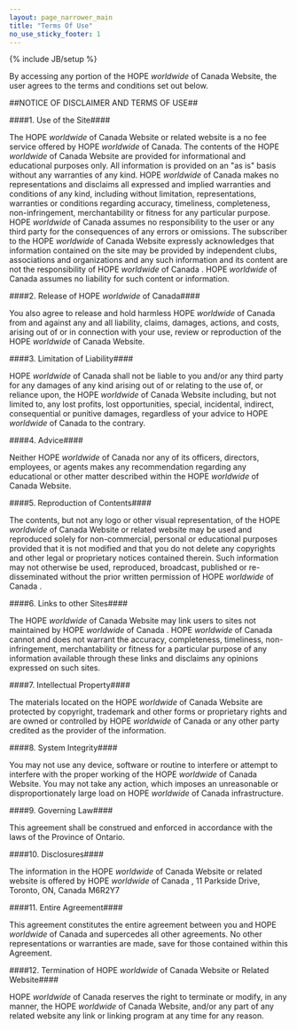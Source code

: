 ```yaml
---
layout: page_narrower_main
title: "Terms Of Use"
no_use_sticky_footer: 1
---
```

{% include JB/setup %}


By accessing any portion of the HOPE _worldwide_ of Canada Website, the user agrees to the terms and conditions set out below.

##NOTICE OF DISCLAIMER AND TERMS OF USE##

####1. Use of the Site####

The HOPE _worldwide_ of Canada Website or related website is a no fee service offered by HOPE _worldwide_ of Canada. The contents of the HOPE _worldwide_ of Canada Website are provided for informational and educational purposes only. All information is provided on an "as is" basis without any warranties of any kind. HOPE _worldwide_ of Canada makes no representations and disclaims all expressed and implied warranties and conditions of any kind, including without limitation, representations, warranties or conditions regarding accuracy, timeliness, completeness, non-infringement, merchantability or fitness for any particular purpose. HOPE _worldwide_ of Canada assumes no responsibility to the user or any third party for the consequences of any errors or omissions. The subscriber to the HOPE _worldwide_ of Canada Website expressly acknowledges that information contained on the site may be provided by independent clubs, associations and organizations and any such information and its content are not the responsibility of HOPE _worldwide_ of Canada . HOPE _worldwide_ of Canada assumes no liability for such content or information.

####2. Release of HOPE _worldwide_ of Canada####

You also agree to release and hold harmless HOPE _worldwide_ of Canada from and against any and all liability, claims, damages, actions, and costs, arising out of or in connection with your use, review or reproduction of the HOPE _worldwide_ of Canada Website.

####3. Limitation of Liability####

HOPE _worldwide_ of Canada shall not be liable to you and/or any third party for any damages of any kind arising out of or relating to the use of, or reliance upon, the HOPE _worldwide_ of Canada Website including, but not limited to, any lost profits, lost opportunities, special, incidental, indirect, consequential or punitive damages, regardless of your advice to HOPE _worldwide_ of Canada to the contrary.

####4. Advice####

Neither HOPE _worldwide_ of Canada nor any of its officers, directors, employees, or agents makes any recommendation regarding any educational or other matter described within the HOPE _worldwide_ of Canada Website.

####5. Reproduction of Contents####

The contents, but not any logo or other visual representation, of the HOPE _worldwide_ of Canada Website or related website may be used and reproduced solely for non-commercial, personal or educational purposes provided that it is not modified and that you do not delete any copyrights and other legal or proprietary notices contained therein. Such information may not otherwise be used, reproduced, broadcast, published or re-disseminated without the prior written permission of HOPE _worldwide_ of Canada .

####6. Links to other Sites####

The HOPE _worldwide_ of Canada Website may link users to sites not maintained by HOPE _worldwide_ of Canada . HOPE _worldwide_ of Canada cannot and does not warrant the accuracy, completeness, timeliness, non-infringement, merchantability or fitness for a particular purpose of any information available through these links and disclaims any opinions expressed on such sites.

####7. Intellectual Property####

The materials located on the HOPE _worldwide_ of Canada Website are protected by copyright, trademark and other forms or proprietary rights and are owned or controlled by HOPE _worldwide_ of Canada or any other party credited as the provider of the information.

####8. System Integrity####

You may not use any device, software or routine to interfere or attempt to interfere with the proper working of the HOPE _worldwide_ of Canada Website. You may not take any action, which imposes an unreasonable or disproportionately large load on HOPE _worldwide_ of Canada infrastructure.

####9. Governing Law####

This agreement shall be construed and enforced in accordance with the laws of the Province of Ontario.

####10. Disclosures####

The information in the HOPE _worldwide_ of Canada Website or related website is offered by HOPE _worldwide_ of Canada , 11 Parkside Drive, Toronto, ON, Canada M6R2Y7

####11. Entire Agreement####

This agreement constitutes the entire agreement between you and HOPE _worldwide_ of Canada and supercedes all other agreements. No other representations or warranties are made, save for those contained within this Agreement.

####12. Termination of HOPE _worldwide_ of Canada Website or Related Website####

HOPE _worldwide_ of Canada reserves the right to terminate or modify, in any manner, the HOPE _worldwide_ of Canada Website, and/or any part of any related website any link or linking program at any time for any reason.